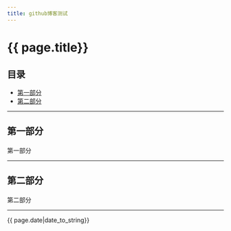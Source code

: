 ```yaml
---
title: github博客测试
---
```


# {{ page.title}}

## 目录
+ [第一部分](#partI)
+ [第二部分](#partII)

----------------------------

## 第一部分 <p id = "partI"></p>
第一部分

----------------------------

## 第二部分 <p id="partII"></p>
第二部分

----------------------------

{{ page.date|date_to_string}}